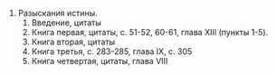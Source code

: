 1. Разыскания истины. 
	1. Введение, цитаты
	2. Книга первая, цитаты, с. 51-52, 60-61, глава XIII (пункты 1-5).
	3. Книга вторая, цитаты
	4. Книга третья, с. 283-285, глава IX, с. 305
	5. Книга четвертая, цитаты, глава VIII

